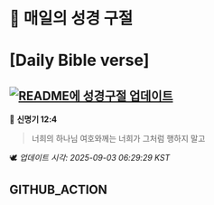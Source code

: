 # 🙏 매일의 성경 구절
# [Daily Bible verse]
## [![README에 성경구절 업데이트](https://github.com/DONGSUKA/first_test/actions/workflows/update-readme-bible.yml/badge.svg)](https://github.com/DONGSUKA/first_test/actions/workflows/update-readme-bible.yml)
<!-- START_BIBLE_VERSE -->
📖 **신명기 12:4**
> 너희의 하나님 여호와께는 너희가 그처럼 행하지 말고

🕊️ _업데이트 시각: 2025-09-03 06:29:29 KST_
  <!-- END_BIBLE_VERSE -->
## GITHUB_ACTION
